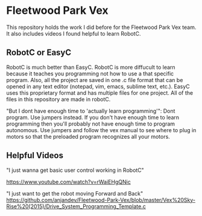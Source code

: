 # Fleetwood Park Vex

This repository holds the work I did before for the Fleetwood Park Vex team. It also includes videos I found helpful to learn RobotC. 

## RobotC or EasyC
RobotC is much better than EasyC. RobotC is more diffucult to learn because it teaches you programming not how to use a that specific program. Also, all the project are saved in one .c file format that can be opened in any text editor (notepad, vim, emacs, sublime text, etc.). EasyC uses this proprietary format and has multiple files for one project. All of the files in this repository are made in robotC.

"But I dont have enough time to 'actually learn programming'":
Dont program. Use jumpers instead. If you don't have enough time to learn programming then you'll probably not have enough time to program autonomous. Use jumpers and follow the vex manual to see where to plug in motors so that the preloaded program recognizes all your motors. 

## Helpful Videos
"I just wanna get basic user control working in RobotC" 

https://www.youtube.com/watch?v=rWaiEHgQNic

"I just want to get the robot moving Forward and Back"
https://github.com/anjandev/Fleetwood-Park-Vex/blob/master/Vex%20Sky-Rise%20(2015)/Drive_System_Programming_Template.c

